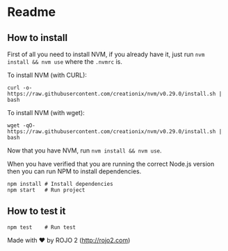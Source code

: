 # Readme

## How to install

First of all you need to install NVM, if you already have it, just run `nvm install && nvm use` where the `.nvmrc` is.

To install NVM (with CURL):

```
curl -o- https://raw.githubusercontent.com/creationix/nvm/v0.29.0/install.sh | bash
```

To install NVM (with wget):

```
wget -qO- https://raw.githubusercontent.com/creationix/nvm/v0.29.0/install.sh | bash
```

Now that you have NVM, run `nvm install && nvm use`.

When you have verified that you are running the correct Node.js version then you can run NPM to install dependencies.

```
npm install # Install dependencies
npm start   # Run project
```

## How to test it

```
npm test    # Run test
```

Made with ❤ by ROJO 2 (http://rojo2.com)
